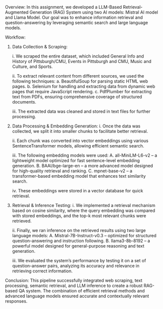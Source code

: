 Overview:
In this assignment, we developed a LLM-Based Retrieval-Augmented Generation (RAG) System using two AI models: Mistral AI model and Llama Model. Our goal was to enhance information retrieval and question-answering by leveraging semantic search and large language models.

Workflow:
  1. Data Collection & Scraping:
     
     i. We scraped the entire dataset, which included General Info and History of Pittsburgh/CMU, Events in Pittsburgh and CMU, Music and Culture, and Sports.
     
     ii. To extract relevant content from different sources, we used the following techniques:
          a. BeautifulSoup for parsing static HTML web pages.
          b. Selenium for handling and extracting data from dynamic web pages that require JavaScript rendering.
          c. PdfPlumber for extracting text from PDFs, ensuring comprehensive coverage of structured documents.
     
     iii. The extracted data was cleaned and stored in text files for further processing.
     
  3. Data Processing & Embedding Generation:
     i. Once the data was collected, we split it into smaller chunks to facilitate better retrieval.
     
     ii. Each chunk was converted into vector embeddings using various SentenceTransformer models, allowing efficient semantic search.
     
     iii. The following embedding models were used:
          A. all-MiniLM-L6-v2 – a lightweight model optimized for fast sentence-level embedding generation.
          B. BAAI/bge-large-en – a more advanced model designed for high-quality retrieval and ranking.
          C. mpnet-base-v2 – a transformer-based embedding model that enhances text similarity search.
     
     iv. These embeddings were stored in a vector database for quick retrieval.
     
   4. Retrieval & Inference Testing:
      i. We implemented a retrieval mechanism based on cosine similarity, where the query embedding was compared with stored embeddings, and the top-k most relevant chunks were retrieved.
      
      ii. Finally, we ran inference on the retrieved results using two large language models:
         A. Mistral-7B-Instruct-v0.3 – optimized for structured question-answering and instruction following.
         B. llama3-8b-8192 – a powerful model designed for general-purpose reasoning and text generation.
      
      iii. We evaluated the system’s performance by testing it on a set of question-answer pairs, analyzing its accuracy and relevance in retrieving correct information.
      
Conclusion:
This pipeline successfully integrated web scraping, text processing, semantic retrieval, and LLM inference to create a robust RAG-based QA system. The combination of efficient retrieval methods and advanced language models ensured accurate and contextually relevant responses.
